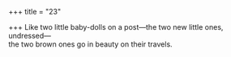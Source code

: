 +++
title = "23"

+++
Like two little baby-dolls on a post—the two new little ones,  
undressed—  
the two brown ones go in beauty on their travels.  